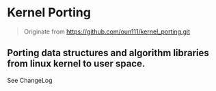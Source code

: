 # Kernel Porting

> Originate from https://github.com/oun111/kernel_porting.git

## Porting data structures and algorithm libraries from linux kernel to user space.

See ChangeLog
